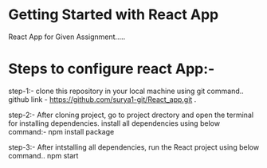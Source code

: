 # Getting Started with React App

React App for Given Assignment.....

# Steps to configure react App:-

step-1:- clone this repository in your local machine using git command..
         github link - https://github.com/surya1-git/React_app.git .

step-2:- After cloning project, go to project drectory and open the terminal for installing dependencies.
       install all dependencies using below command:-
       npm install package
       
step-3:- After intstalling all dependencies, run the React project using below command..
        npm start
